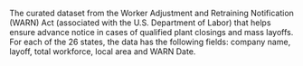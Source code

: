 The curated dataset from the Worker Adjustment and Retraining Notification (WARN) Act (associated with the U.S. Department of Labor) that helps ensure advance notice in cases of qualified plant closings and mass layoffs. For each of the 26 states, the data has the following fields: company name, layoff, total workforce, local area and WARN Date.
